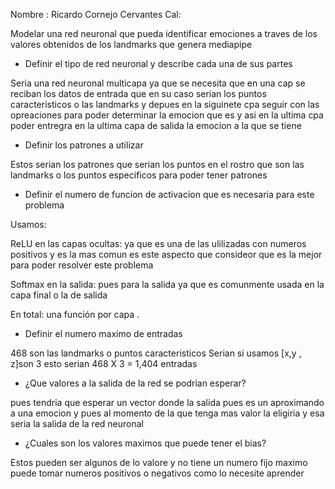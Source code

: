 Nombre : Ricardo Cornejo Cervantes  Cal:           

Modelar una red neuronal que pueda identificar emociones a traves de los valores obtenidos de los landmarks que genera mediapipe

- Definir el tipo de red neuronal y describe cada una de sus partes 

Seria una red neuronal multicapa ya que se necesita que en una cap se reciban los datos de entrada que en su caso serian los puntos caracteristicos o las landmarks y depues en la siguinete cpa seguir con las opreaciones para poder determinar la emocion que es y asi en la ultima cpa poder entregra en la ultima capa de salida la emocion a la que se tiene 

- Definir los patrones a utilizar 

Estos serian los patrones que serian los puntos en el rostro que son las landmarks o los puntos especificos para poder tener patrones 

- Definir el numero de funcion de activacion que es necesaria para este problema 

Usamos:
 
ReLU en las capas ocultas: ya que es una de las ulilizadas con numeros positivos y es la mas comun es este aspecto que consideor que es la mejor para poder resolver este problema 

Softmax en la salida: pues para la salida ya que es comunmente usada en la capa final o la de salida 

En total: una función por capa .

- Definir el numero maximo de entradas 

468 son las landmarks o puntos caracteristicos 
Serian si usamos [x,y , z]son 3 esto serian 468 X 3 = 1,404
entradas 

- ¿Que valores a la salida de la red se podrian esperar?

pues tendria que esperar un vector donde la salida pues es un aproximando a una emocion y pues al momento de la que tenga mas valor la eligiria y esa seria la salida de la red neuronal 

- ¿Cuales son los valores maximos que puede tener el bias?

Estos pueden ser algunos de lo valore y no tiene un numero fijo maximo puede tomar numeros positivos o negativos como lo necesite aprender 